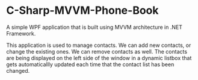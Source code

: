 # C-Sharp-MVVM-Phone-Book
A simple WPF application that is built using MVVM architecture in .NET Framework.

This application is used to manage contacts. We can add new contacts, or change the existing ones. We can remove contacts as well. The contacts are being displayed on the left side of the window in a dynamic listbox that gets automaticallly updated each time that the contact list has been changed.
